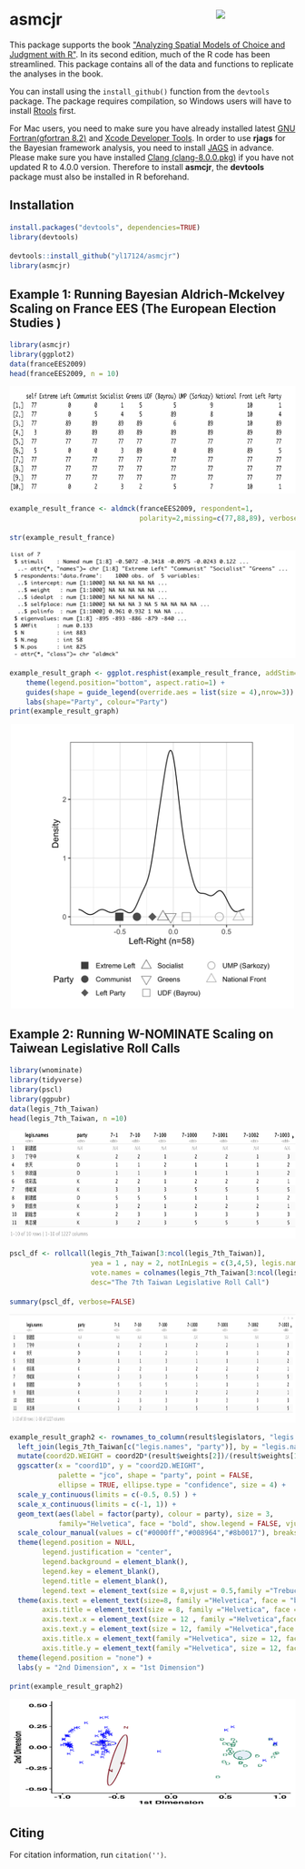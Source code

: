 
# asmcjr <img src="https://quantoid.net/files/images/booksticker.png" width="140" align="right" /> <br /> 


This package supports the book ["Analyzing Spatial Models of Choice and Judgment with R"](https://www.crcpress.com/Analyzing-Spatial-Models-of-Choice-and-Judgment-with-R/Armstrong-II-Bakker-Carroll-Hare-Poole-Rosenthal/p/book/9781466517158).  In its second edition, much of the R code has been streamlined. This package contains all of the data and functions to replicate the analyses in the book. 

You can install using the `install_github()` function from the `devtools` package.  The package requires compilation, so Windows users will have to install [Rtools](https://cran.r-project.org/bin/windows/Rtools/) first.  

For Mac users, you need to  make sure you have already installed latest [GNU Fortran(gfortran 8.2)](https://github.com/fxcoudert/gfortran-for-macOS/releases) and [Xcode Developer Tools](https://developer.apple.com/support/xcode/). In order to use __rjags__ for the Bayesian framework analysis, you need to install [JAGS](https://sourceforge.net/projects/mcmc-jags/files/JAGS/) in advance. Please make sure you have installed [Clang (clang-8.0.0.pkg)](https://cran.r-project.org/bin/macosx/tools/) if you have not updated R to 4.0.0 version. Therefore to install __asmcjr__, the __devtools__ package must also be installed in R beforehand. 

## Installation 
```r
install.packages("devtools", dependencies=TRUE)
library(devtools)

devtools::install_github("yl17124/asmcjr")
library(asmcjr)
```



## Example 1: Running Bayesian Aldrich-Mckelvey Scaling on France EES (The European Election Studies )
```r
library(asmcjr)
library(ggplot2)
data(franceEES2009)
head(franceEES2009, n = 10)
```

<p align="center">
  <img width="540" height="190" src="figures/first_example_df1.png">
</p>

```r
example_result_france <- aldmck(franceEES2009, respondent=1, 
                                polarity=2,missing=c(77,88,89), verbose=FALSE)
                                
str(example_result_france)                        
```
<p align="center">
  <img width="540" height="190" src="figures/first_example_df2.png">
</p>

```r
example_result_graph <- ggplot.resphist(example_result_france, addStim=TRUE, weights="negative", xlab = "Left-Right") +
    theme(legend.position="bottom", aspect.ratio=1) +
    guides(shape = guide_legend(override.aes = list(size = 4),nrow=3)) +
    labs(shape="Party", colour="Party")
print(example_result_graph)
```

<p align="center">
  <img width="500" height="500" src="figures/first_example_plot.png">
</p>


## Example 2: Running W-NOMINATE Scaling on Taiwean Legislative Roll Calls 
```r
library(wnominate)
library(tidyverse)
library(pscl)
library(ggpubr)
data(legis_7th_Taiwan)
head(legis_7th_Taiwan, n =10)
```

<p align="center">
  <img width="540" height="190" src="figures/second_example_df1.png">
</p>

```r
pscl_df <- rollcall(legis_7th_Taiwan[3:ncol(legis_7th_Taiwan)],
                    yea = 1 , nay = 2, notInLegis = c(3,4,5), legis.names = legis_7th_Taiwan$legis.names,
                    vote.names = colnames(legis_7th_Taiwan[3:ncol(legis_7th_Taiwan)]),
                    desc="The 7th Taiwan Legislative Roll Call")

summary(pscl_df, verbose=FALSE)      
```

<p align="center">
  <img width="540" height="190" src="figures/second_example_df2.png">
</p>


```r
example_result_graph2 <- rownames_to_column(result$legislators, "legis.names") %>%
  left_join(legis_7th_Taiwan[c("legis.names", "party")], by = "legis.names") %>%
  mutate(coord2D.WEIGHT = coord2D*(result$weights[2])/(result$weights[1])) %>%
  ggscatter(x = "coord1D", y = "coord2D.WEIGHT",
            palette = "jco", shape = "party", point = FALSE,
            ellipse = TRUE, ellipse.type = "confidence", size = 4) +
  scale_y_continuous(limits = c(-0.5, 0.5) ) +
  scale_x_continuous(limits = c(-1, 1)) +
  geom_text(aes(label = factor(party), colour = party), size = 3,
            family="Helvetica", face = "bold", show.legend = FALSE, vjust = -0.5) +
  scale_colour_manual(values = c("#0000ff","#008964","#8b0017"), breaks = c("K", "D","N"))  +
  theme(legend.position = NULL,
        legend.justification = "center",
        legend.background = element_blank(),
        legend.key = element_blank(),
        legend.title = element_blank(),
        legend.text = element_text(size = 8,vjust = 0.5,family ="Trebuchet MS", face = "bold")) +
  theme(axis.text = element_text(size=8, family ="Helvetica", face = "bold"), 
        axis.title = element_text(size = 8, family ="Helvetica", face = "bold"),
        axis.text.x = element_text(size = 12 , family ="Helvetica",face = "bold"),
        axis.text.y = element_text(size = 12, family ="Helvetica",face = "bold"),
        axis.title.x = element_text(family ="Helvetica", size = 12, face = "bold"),
        axis.title.y = element_text(family ="Helvetica", size = 12, face = "bold")) +
  theme(legend.position = "none") +
  labs(y = "2nd Dimension", x = "1st Dimension") 

print(example_result_graph2)
```

<p align="center">
  <img width="540" height="190" src="figures/first_example_plot2.png">
</p>


## Citing

For citation information, run `citation('')`.
